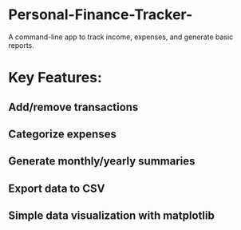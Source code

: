 # Personal-Finance-Tracker-
A command-line app to track income, expenses, and generate basic reports. 
# Key Features:
## Add/remove transactions 
## Categorize expenses 
## Generate monthly/yearly summaries
## Export data to CSV
## Simple data visualization with matplotlib
